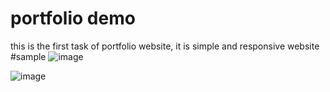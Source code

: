 # portfolio demo
this is the first task of portfolio website, it is simple and responsive website
#sample
![image](https://github.com/VISHAL-50/BharatIq-task1/assets/95730585/4cc5d4bc-5e66-4df6-b902-b277d0182d0a)

![image](https://github.com/VISHAL-50/BharatIq-task1/assets/95730585/ced0b312-a2ee-4221-90cc-0652b854f724)


